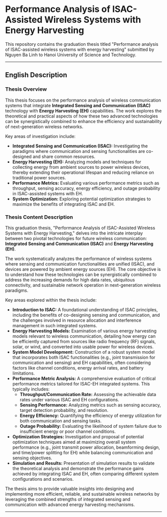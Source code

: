 # Performance Analysis of ISAC-Assisted Wireless Systems with Energy Harvesting

This repository contains the graduation thesis titled "Performance analysis of ISAC-assisted wireless systems with energy harvesting" submitted by Nguyen Ba Linh to Hanoi University of Science and Technology.

---

## English Description

### Thesis Overview

This thesis focuses on the performance analysis of wireless communication systems that integrate **Integrated Sensing and Communication (ISAC)** technology with **Energy Harvesting (EH)** capabilities. The work explores the theoretical and practical aspects of how these two advanced technologies can be synergistically combined to enhance the efficiency and sustainability of next-generation wireless networks.

Key areas of investigation include:
* **Integrated Sensing and Communication (ISAC):** Investigating the paradigms where communication and sensing functionalities are co-designed and share common resources.
* **Energy Harvesting (EH):** Analyzing models and techniques for collecting energy from ambient sources to power wireless devices, thereby extending their operational lifespan and reducing reliance on traditional power sources.
* **Performance Metrics:** Evaluating various performance metrics such as throughput, sensing accuracy, energy efficiency, and outage probability in ISAC-assisted systems with EH.
* **System Optimization:** Exploring potential optimization strategies to maximize the benefits of integrating ISAC and EH.

### Thesis Content Description

This graduation thesis, "Performance Analysis of ISAC-Assisted Wireless Systems with Energy Harvesting," delves into the intricate interplay between two pivotal technologies for future wireless communication: **Integrated Sensing and Communication (ISAC)** and **Energy Harvesting (EH)**.

The work systematically analyzes the performance of wireless systems where sensing and communication functionalities are unified (ISAC), and devices are powered by ambient energy sources (EH). The core objective is to understand how these technologies can be synergistically combined to address the increasing demands for high data rates, ubiquitous connectivity, and sustainable network operation in next-generation wireless paradigms.

Key areas explored within the thesis include:

* **Introduction to ISAC:** A foundational understanding of ISAC principles, including the benefits of co-designing sensing and communication, and the challenges involved in resource allocation and interference management in such integrated systems.
* **Energy Harvesting Models:** Examination of various energy harvesting models relevant to wireless communication, detailing how energy can be efficiently captured from sources like radio frequency (RF) signals, solar, or wind, and converted into usable power for wireless devices.
* **System Model Development:** Construction of a robust system model that incorporates both ISAC functionalities (e.g., joint transmission for communication and sensing) and EH capabilities, often considering factors like channel conditions, energy arrival rates, and battery limitations.
* **Performance Metric Analysis:** A comprehensive evaluation of critical performance metrics tailored for ISAC-EH integrated systems. This typically includes:
    * **Throughput/Communication Rate:** Assessing the achievable data rates under various ISAC and EH configurations.
    * **Sensing Performance:** Analyzing metrics such as sensing accuracy, target detection probability, and resolution.
    * **Energy Efficiency:** Quantifying the efficiency of energy utilization for both communication and sensing tasks.
    * **Outage Probability:** Evaluating the likelihood of system failure due to insufficient energy or poor channel conditions.
* **Optimization Strategies:** Investigation and proposal of potential optimization techniques aimed at maximizing overall system performance (e.g., joint transmit power allocation, beamforming design, and time/power splitting for EH) while balancing communication and sensing objectives.
* **Simulation and Results:** Presentation of simulation results to validate the theoretical analysis and demonstrate the performance gains achieved by integrating ISAC and EH, often comparing different system configurations and scenarios.

The thesis aims to provide valuable insights into designing and implementing more efficient, reliable, and sustainable wireless networks by leveraging the combined strengths of integrated sensing and communication with advanced energy harvesting mechanisms.

---
